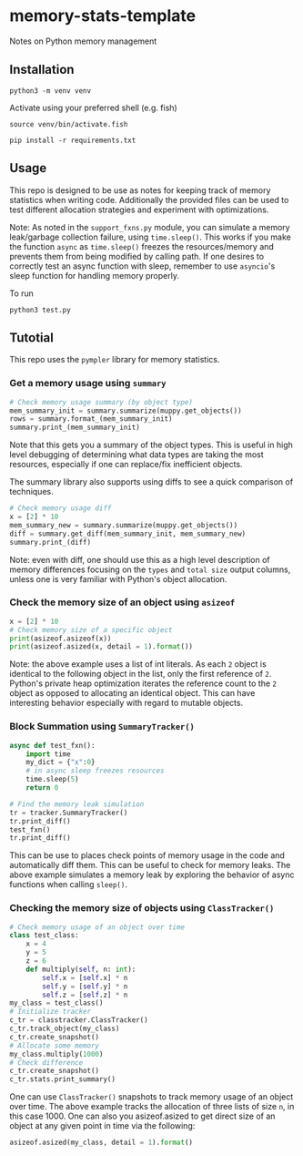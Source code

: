 # memory-stats-template
Notes on Python memory management

## Installation

```
python3 -m venv venv
```

Activate using your preferred shell (e.g. fish)
```
source venv/bin/activate.fish
```

```
pip install -r requirements.txt 
```

## Usage
This repo is designed to be use as notes for keeping track of memory statistics when writing code. Additionally the provided files can be used to test different allocation strategies and experiment with optimizations. 

Note: As noted in the `support_fxns.py` module, you can simulate a memory leak/garbage collection failure, using `time.sleep()`. This works if you make the function `async` as `time.sleep()` freezes the resources/memory and prevents them from being modified by calling path. If one desires to correctly test an async function with sleep, remember to use `asyncio`'s sleep function for handling memory properly. 

To run 
```
python3 test.py
```

## Tutotial

This repo uses the `pympler` library for memory statistics.


### Get a memory usage using `summary`
```py
# Check memory usage summary (by object type)
mem_summary_init = summary.summarize(muppy.get_objects())
rows = summary.format_(mem_summary_init)
summary.print_(mem_summary_init)
```
Note that this gets you a summary of the object types. This is useful in high level debugging of determining what data types are taking the most resources, especially if one can replace/fix inefficient objects.

The summary library also supports using diffs to see a quick comparison of techniques. 
```py
# Check memory usage diff
x = [2] * 10
mem_summary_new = summary.summarize(muppy.get_objects())
diff = summary.get_diff(mem_summary_init, mem_summary_new)
summary.print_(diff)
```
Note: even with diff, one should use this as a high level description of memory differences focusing on the `types` and `total size` output columns, unless one is very familiar with Python's object allocation. 

### Check the memory size of an object using `asizeof`
```py
x = [2] * 10
# Check memory size of a specific object
print(asizeof.asizeof(x)) 
print(asizeof.asized(x, detail = 1).format()) 
```
Note: the above example uses a list of int literals. As each `2` object is identical to the following object in the list, only the first reference of `2`. Python's private heap optimization iterates the reference count to the `2` object as opposed to allocating an identical object. This can have interesting behavior especially with regard to mutable objects. 

### Block Summation using `SummaryTracker()`
```py
async def test_fxn():
    import time
    my_dict = {"x":0}
    # in async sleep freezes resources 
    time.sleep(5)
    return 0

# Find the memory leak simulation
tr = tracker.SummaryTracker()
tr.print_diff()
test_fxn()
tr.print_diff()
```
This can be use to places check points of memory usage in the code and automatically diff them. This can be useful to check for memory leaks. The above example simulates a memory leak by exploring the behavior of async functions when calling `sleep()`. 

### Checking the memory size of objects using `ClassTracker()`
```py
# Check memory usage of an object over time
class test_class:
    x = 4
    y = 5
    z = 6
    def multiply(self, n: int):
        self.x = [self.x] * n
        self.y = [self.y] * n
        self.z = [self.z] * n
my_class = test_class() 
# Initialize tracker 
c_tr = classtracker.ClassTracker()
c_tr.track_object(my_class)
c_tr.create_snapshot()
# Allocate some memory
my_class.multiply(1000)
# Check difference
c_tr.create_snapshot()
c_tr.stats.print_summary()
```

One can use `ClassTracker()` snapshots to track memory usage of an object over time. The above example tracks the allocation of three lists of size `n`, in this case 1000. One can also you asizeof.asized to get direct size of an object at any given point in time via the following:
```py
asizeof.asized(my_class, detail = 1).format()
```
